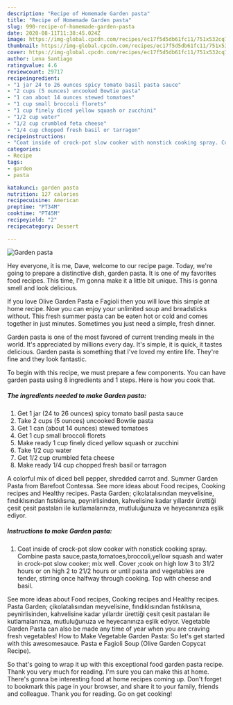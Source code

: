 ```yaml
---
description: "Recipe of Homemade Garden pasta"
title: "Recipe of Homemade Garden pasta"
slug: 990-recipe-of-homemade-garden-pasta
date: 2020-08-11T11:38:45.024Z
image: https://img-global.cpcdn.com/recipes/ec17f5d5db61fc11/751x532cq70/garden-pasta-recipe-main-photo.jpg
thumbnail: https://img-global.cpcdn.com/recipes/ec17f5d5db61fc11/751x532cq70/garden-pasta-recipe-main-photo.jpg
cover: https://img-global.cpcdn.com/recipes/ec17f5d5db61fc11/751x532cq70/garden-pasta-recipe-main-photo.jpg
author: Lena Santiago
ratingvalue: 4.6
reviewcount: 29717
recipeingredient:
- "1 jar 24 to 26 ounces spicy tomato basil pasta sauce"
- "2 cups (5 ounces) uncooked Bowtie pasta"
- "1 can about 14 ounces stewed tomatoes"
- "1 cup small broccoli florets"
- "1 cup finely diced yellow squash or zucchini"
- "1/2 cup water"
- "1/2 cup crumbled feta cheese"
- "1/4 cup chopped fresh basil or tarragon"
recipeinstructions:
- "Coat inside of crock-pot slow cooker with nonstick cooking spray. Combine pasta sauce,pasta,tomatoes,broccoli,yellow squash and water in crock-pot slow cooker; mix well. Cover ;cook on high low 3 to 31/2 hours or on high 2 to 21/2 hours or until pasta and vegetables are tender, stirring once halfway through cooking. Top with cheese and basil."
categories:
- Recipe
tags:
- garden
- pasta

katakunci: garden pasta 
nutrition: 127 calories
recipecuisine: American
preptime: "PT34M"
cooktime: "PT45M"
recipeyield: "2"
recipecategory: Dessert

---
```



![Garden pasta](https://img-global.cpcdn.com/recipes/ec17f5d5db61fc11/751x532cq70/garden-pasta-recipe-main-photo.jpg)

Hey everyone, it is me, Dave, welcome to our recipe page. Today, we're going to prepare a distinctive dish, garden pasta. It is one of my favorites food recipes. This time, I'm gonna make it a little bit unique. This is gonna smell and look delicious.

If you love Olive Garden Pasta e Fagioli then you will love this simple at home recipe. Now you can enjoy your unlimited soup and breadsticks without. This fresh summer pasta can be eaten hot or cold and comes together in just minutes. Sometimes you just need a simple, fresh dinner.

Garden pasta is one of the most favored of current trending meals in the world. It's appreciated by millions every day. It's simple, it is quick, it tastes delicious. Garden pasta is something that I've loved my entire life. They're fine and they look fantastic.


To begin with this recipe, we must prepare a few components. You can have garden pasta using 8 ingredients and 1 steps. Here is how you cook that.

<!--inarticleads1-->

##### The ingredients needed to make Garden pasta:

1. Get 1 jar (24 to 26 ounces) spicy tomato basil pasta sauce
1. Take 2 cups (5 ounces) uncooked Bowtie pasta
1. Get 1 can (about 14 ounces) stewed tomatoes
1. Get 1 cup small broccoli florets
1. Make ready 1 cup finely diced yellow squash or zucchini
1. Take 1/2 cup water
1. Get 1/2 cup crumbled feta cheese
1. Make ready 1/4 cup chopped fresh basil or tarragon


A colorful mix of diced bell pepper, shredded carrot and. Summer Garden Pasta from Barefoot Contessa. See more ideas about Food recipes, Cooking recipes and Healthy recipes. Pasta Garden; çikolatalısından meyvelisine, fındıklısından fıstıklısına, peynirlisinden, kahvelisine kadar yıllardır ürettiği çesit çesit pastaları ile kutlamalarınıza, mutluluğunuza ve heyecanınıza eşlik ediyor. 

<!--inarticleads2-->

##### Instructions to make Garden pasta:

1. Coat inside of crock-pot slow cooker with nonstick cooking spray. Combine pasta sauce,pasta,tomatoes,broccoli,yellow squash and water in crock-pot slow cooker; mix well. Cover ;cook on high low 3 to 31/2 hours or on high 2 to 21/2 hours or until pasta and vegetables are tender, stirring once halfway through cooking. Top with cheese and basil.


See more ideas about Food recipes, Cooking recipes and Healthy recipes. Pasta Garden; çikolatalısından meyvelisine, fındıklısından fıstıklısına, peynirlisinden, kahvelisine kadar yıllardır ürettiği çesit çesit pastaları ile kutlamalarınıza, mutluluğunuza ve heyecanınıza eşlik ediyor. Vegetable Garden Pasta can also be made any time of year when you are craving fresh vegetables! How to Make Vegetable Garden Pasta: So let&#39;s get started with this awesomesauce. Pasta e Fagioli Soup (Olive Garden Copycat Recipe). 

So that's going to wrap it up with this exceptional food garden pasta recipe. Thank you very much for reading. I'm sure you can make this at home. There's gonna be interesting food at home recipes coming up. Don't forget to bookmark this page in your browser, and share it to your family, friends and colleague. Thank you for reading. Go on get cooking!
